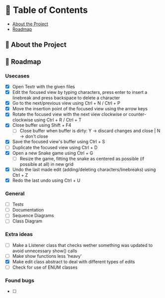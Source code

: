 # :notebook_with_decorative_cover: Table of Contents

- [About the Project](#star2-about-the-project)
- [Roadmap](#compass-roadmap)

## :star2: About the Project

## :compass: Roadmap

### Usecases

* [x] Open Textr with the given files
* [x] Edit the focused view by typing characters, press enter to insert a linebreak and press backspace to delete a character
* [x] Go to the next/previous view using Ctrl + N / Ctrl + P
* [x] Move the insertion point of the focused view using the arrow keys
* [x] Rotate the focused view with the next view clockwise or counter-clockwise using Ctrl + R / Ctrl + T
* [x] Close buffer using Shift + F4
    - [ ] Close buffer when buffer is dirty: Y -> discard changes and close | N -> don't close
* [x] Save the focused view's buffer using Ctrl + S
* [ ] Duplicate the focused view using Ctrl + D
* [x] Open a new Snake game using Ctrl + G
    - [ ] Resize the game, fitting the snake as centered as possible (if possible at all) in new grid
* [x] Undo the last made edit (adding/deleting characters/linebreaks) using Ctrl + Z
* [x] Redo the last undo using Ctrl + U

### General

* [ ] Tests
* [ ] Documentation
* [ ] Sequence Diagrams
* [ ] Class Diagram

### Extra ideas

* [ ] Make a Listener class that checks wether something was updated to avoid unnecessary show() calls
* [ ] Make show functions less 'heavy'
* [x] Make edit class abstract to deal with different types of edits
* [ ] Check for use of ENUM classes

### Found bugs

* [ ] 
